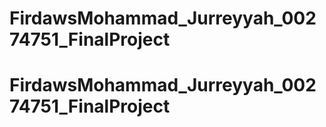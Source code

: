 # FirdawsMohammad_Jurreyyah_00274751_FinalProject
# FirdawsMohammad_Jurreyyah_00274751_FinalProject

